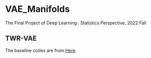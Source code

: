 # VAE_Manifolds
The Final Project of Deep Learning : Statistics Perspective, 2022 Fall 

## TWR-VAE

The baseline codes are from [Here](https://github.com/ruizheliUOA/TWR-VAE/).
